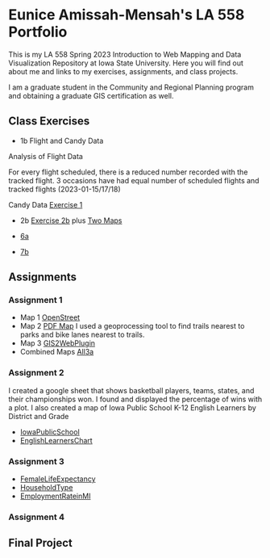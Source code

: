 # Eunice Amissah-Mensah's LA 558 Portfolio
This is my LA 558 Spring 2023 Introduction to Web Mapping and Data Visualization Repository at Iowa State University. Here you will find out about me and links to my exercises, assignments, and class projects.

I am a graduate student in the Community and Regional Planning program and obtaining a graduate GIS certification as well.

## Class Exercises
- 1b Flight and Candy Data

Analysis of Flight Data 

For every flight scheduled, there is a reduced number recorded with the tracked flight. 3 occasions have had equal number of scheduled flights and tracked flights (2023-01-15/17/18) 

Candy Data [Exercise 1](candyobservation1_EAM.jpg)

- 2b  [Exercise 2b](Exercises/map2bex.jpg) plus [Two Maps](Exercises/map2bex_2.md)

- [6a](RWorkingDirectory/Exercise6a.R)

- [7b](RWorkingDirectory/ex7.html)


## Assignments

### Assignment 1

- Map 1 [OpenStreet](https://www.openstreetmap.org/?mlat=38.9353&mlon=-95.2154#map=16/38.9353/-95.2154&layers=N)
- Map 2 [PDF Map](Assignments/Assign3a_Eunice.pdf) I used a geoprocessing tool to find trails nearest to parks and bike lanes nearest to trails. 
- Map 3 [GIS2WebPlugin](Assignments/CVAqgis2web/index.html)
- Combined Maps [All3a](Assignments/CombinedMaps.html)

### Assignment 2

I created a google sheet that shows basketball players, teams, states, and their championships won. I found and displayed the percentage of wins with a plot.
I also created a map of Iowa Public School K-12 English Learners by District and Grade
  - [IowaPublicSchool](Assignment2/IowaRMap.jpeg)
  - [EnglishLearnersChart](Assignment2/EnglishLearners.jpeg)
  
### Assignment 3
- [FemaleLifeExpectancy](Assignment3/LifeExpectancy.jpeg)
- [HouseholdType](Assignment3/HouseholdType.jpeg)
- [EmploymentRateinMI](Assignment3/RateofEmployment.jpeg)

### Assignment 4

## Final Project

